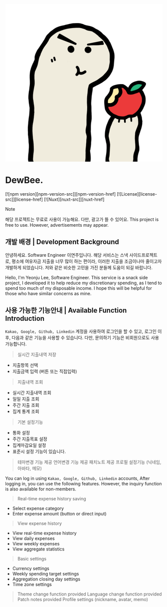 ![Dewbee](./.github/assets/dewbee_logo.png)

# DewBee.
[![npm version][npm-version-src]][npm-version-href]
[![License][license-src]][license-href]
[![Nuxt][nuxt-src]][nuxt-href]

> [!NOTE]
> 해당 프로젝트는 무료로 사용이 가능해요.
> 다만, 광고가 뜰 수 있어요.
> This project is free to use.
> However, advertisements may appear.

## 개발 배경 | Development Background
안녕하세요. Software Engineer 이연주입니다.
해당 서비스는 스낵 사이드프로젝트로,
평소에 여유자금 지출을 너무 많이 하는 편이라, 이러한 지출을 조금이나마 줄이고자 개발하게 되었습니다.
저와 같은 비슷한 고민을 가진 분들께 도움이 되길 바랍니다.

Hello, I'm Yeonju Lee, Software Engineer.
This service is a snack side project,
I developed it to help reduce my discretionary spending, as I tend to spend too much of my disposable income.
I hope this will be helpful for those who have similar concerns as mine.

## 사용 가능한 기능안내 | Available Function Introduction
`Kakao, Google, Github, Linkedin` 계정을 사용하여 로그인을 할 수 있고,
로그인 이후, 다음과 같은 기능을 사용할 수 있습니다.
다만, 문의하기 기능은 비회원으로도 사용 가능합니다.

> 실시간 지출내역 저장
  - 지출항목 선택
  - 지출금액 입력 (버튼 또는 직접입력)
> 지출내역 조회
  - 실시간 지출내역 조회
  - 일일 지출 조회
  - 주간 지출 조회
  - 집계 통계 조회
> 기본 설정기능
  - 통화 설정
  - 주간 지출목표 설정
  - 집계마감요일 설정
  - 표준시 설정 기능이 있습니다.
> 테마변경 기능 제공
> 언어변경 기능 제공
> 패치노트 제공
> 프로필 설정기능 (닉네임, 아바타, 메모)

You can log in using `Kakao, Google, Github, Linkedin` accounts,
After logging in, you can use the following features.
However, the inquiry function is also available for non-members.

> Real-time expense history saving
  - Select expense category
  - Enter expense amount (button or direct input)
> View expense history
  - View real-time expense history
  - View daily expenses
  - View weekly expenses
  - View aggregate statistics
> Basic settings
  - Currency settings
  - Weekly spending target settings
  - Aggregation closing day settings
  - Time zone settings
> Theme change function provided
> Language change function provided
> Patch notes provided
> Profile settings (nickname, avatar, memo)
